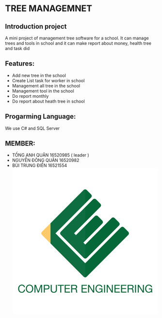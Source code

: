 
# TREE MANAGEMNET
 
## Introduction project
A mini project of management tree software for a school. It can manage trees and tools in school and it can make report about money, health tree and task did

## Features:
 - Add new tree in the school
 - Create List task for worker in school 
 - Management all tree in the school
 - Management tool in the school
 - Do report monthly
 - Do report about heath tree in school
## Progarming Language:
We use C# and SQL Server

## MEMBER:
 - TỐNG ANH QUÂN 16520985 ( leader )
 - NGUYỄN ĐÔNG QUÂN 16520982 
 - BÙI TRUNG ĐIỀN 16521554
![](12670836_259419054393807_70246416484125136_n.png)
